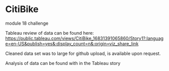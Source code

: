 # CitiBike
module 18 challenge

Tableau review of data can be found here: https://public.tableau.com/views/CitiBike_16831391065860/Story1?:language=en-US&publish=yes&:display_count=n&:origin=viz_share_link

Cleaned data set was to large for github upload, is available upon request. 

Analysis of data can be found with in the Tableau story 
